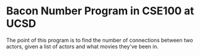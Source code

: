 # Bacon Number Program in CSE100 at UCSD

The point of this program is to find the number of connections between two actors, 
given a list of actors and what movies they've been in.
